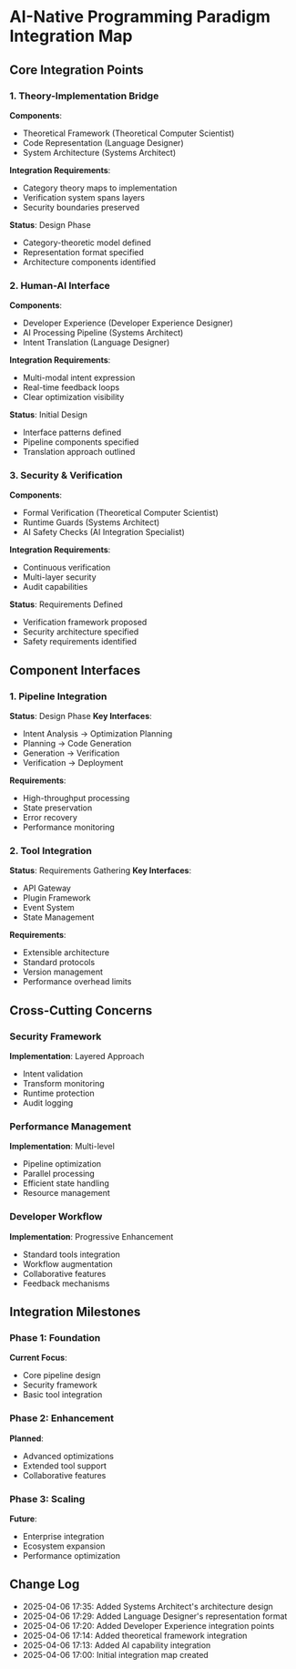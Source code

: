 # AI-Native Programming Paradigm Integration Map

## Core Integration Points

### 1. Theory-Implementation Bridge
**Components**:
- Theoretical Framework (Theoretical Computer Scientist)
- Code Representation (Language Designer)
- System Architecture (Systems Architect)

**Integration Requirements**:
- Category theory maps to implementation
- Verification system spans layers
- Security boundaries preserved

**Status**: Design Phase
- Category-theoretic model defined
- Representation format specified
- Architecture components identified

### 2. Human-AI Interface
**Components**:
- Developer Experience (Developer Experience Designer)
- AI Processing Pipeline (Systems Architect)
- Intent Translation (Language Designer)

**Integration Requirements**:
- Multi-modal intent expression
- Real-time feedback loops
- Clear optimization visibility

**Status**: Initial Design
- Interface patterns defined
- Pipeline components specified
- Translation approach outlined

### 3. Security & Verification
**Components**:
- Formal Verification (Theoretical Computer Scientist)
- Runtime Guards (Systems Architect)
- AI Safety Checks (AI Integration Specialist)

**Integration Requirements**:
- Continuous verification
- Multi-layer security
- Audit capabilities

**Status**: Requirements Defined
- Verification framework proposed
- Security architecture specified
- Safety requirements identified

## Component Interfaces

### 1. Pipeline Integration
**Status**: Design Phase
**Key Interfaces**:
- Intent Analysis → Optimization Planning
- Planning → Code Generation
- Generation → Verification
- Verification → Deployment

**Requirements**:
- High-throughput processing
- State preservation
- Error recovery
- Performance monitoring

### 2. Tool Integration
**Status**: Requirements Gathering
**Key Interfaces**:
- API Gateway
- Plugin Framework
- Event System
- State Management

**Requirements**:
- Extensible architecture
- Standard protocols
- Version management
- Performance overhead limits

## Cross-Cutting Concerns

### Security Framework
**Implementation**: Layered Approach
- Intent validation
- Transform monitoring
- Runtime protection
- Audit logging

### Performance Management
**Implementation**: Multi-level
- Pipeline optimization
- Parallel processing
- Efficient state handling
- Resource management

### Developer Workflow
**Implementation**: Progressive Enhancement
- Standard tools integration
- Workflow augmentation
- Collaborative features
- Feedback mechanisms

## Integration Milestones

### Phase 1: Foundation
**Current Focus**:
- Core pipeline design
- Security framework
- Basic tool integration

### Phase 2: Enhancement
**Planned**:
- Advanced optimizations
- Extended tool support
- Collaborative features

### Phase 3: Scaling
**Future**:
- Enterprise integration
- Ecosystem expansion
- Performance optimization

## Change Log
- 2025-04-06 17:35: Added Systems Architect's architecture design
- 2025-04-06 17:29: Added Language Designer's representation format
- 2025-04-06 17:20: Added Developer Experience integration points
- 2025-04-06 17:14: Added theoretical framework integration
- 2025-04-06 17:13: Added AI capability integration
- 2025-04-06 17:00: Initial integration map created